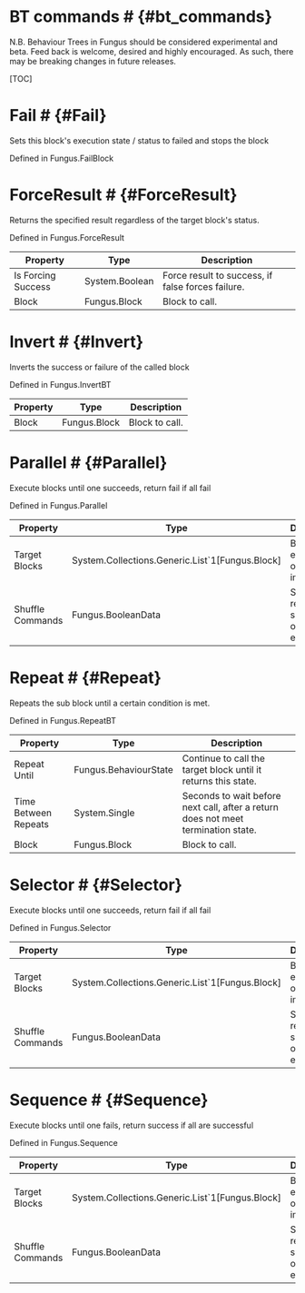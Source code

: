 # BT commands # {#bt_commands}

N.B. Behaviour Trees in Fungus should be considered experimental and beta. Feed back is welcome, desired and highly encouraged. As such, there may be breaking changes in future releases.

[TOC]
# Fail # {#Fail}
Sets this block's execution state / status to failed and stops the block

Defined in Fungus.FailBlock
# ForceResult # {#ForceResult}
Returns the specified result regardless of the target block's status.

Defined in Fungus.ForceResult

Property | Type | Description
 --- | --- | ---
Is Forcing Success | System.Boolean | Force result to success, if false forces failure.
Block | Fungus.Block | Block to call.

# Invert # {#Invert}
Inverts the success or failure of the called block

Defined in Fungus.InvertBT

Property | Type | Description
 --- | --- | ---
Block | Fungus.Block | Block to call.

# Parallel # {#Parallel}
Execute blocks until one succeeds, return fail if all fail

Defined in Fungus.Parallel

Property | Type | Description
 --- | --- | ---
Target Blocks | System.Collections.Generic.List`1[Fungus.Block] | Blocks to executing, order is important.
Shuffle Commands | Fungus.BooleanData | Shuffle will reorder the sub blocks on every execution

# Repeat # {#Repeat}
Repeats the sub block until a certain condition is met.

Defined in Fungus.RepeatBT

Property | Type | Description
 --- | --- | ---
Repeat Until | Fungus.BehaviourState | Continue to call the target block until it returns this state.
Time Between Repeats | System.Single | Seconds to wait before next call, after a return does not meet termination state.
Block | Fungus.Block | Block to call.

# Selector # {#Selector}
Execute blocks until one succeeds, return fail if all fail

Defined in Fungus.Selector

Property | Type | Description
 --- | --- | ---
Target Blocks | System.Collections.Generic.List`1[Fungus.Block] | Blocks to executing, order is important.
Shuffle Commands | Fungus.BooleanData | Shuffle will reorder the sub blocks on every execution

# Sequence # {#Sequence}
Execute blocks until one fails, return success if all are successful

Defined in Fungus.Sequence

Property | Type | Description
 --- | --- | ---
Target Blocks | System.Collections.Generic.List`1[Fungus.Block] | Blocks to executing, order is important.
Shuffle Commands | Fungus.BooleanData | Shuffle will reorder the sub blocks on every execution

